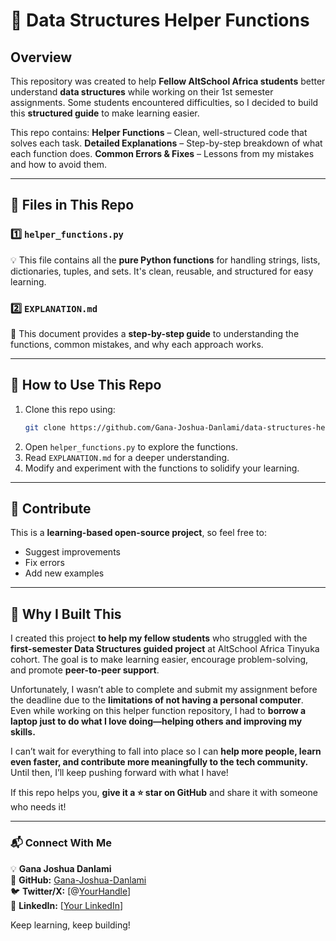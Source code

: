 # 📌 Data Structures Helper Functions

##  Overview
This repository was created to help **Fellow AltSchool Africa students** better understand **data structures** while working on their 1st semester assignments. Some students encountered difficulties, so I decided to build this **structured guide** to make learning easier.

This repo contains:
 **Helper Functions** – Clean, well-structured code that solves each task.
 **Detailed Explanations** – Step-by-step breakdown of what each function does.
 **Common Errors & Fixes** – Lessons from my mistakes and how to avoid them.

---

## 📂 Files in This Repo

### **1️⃣ `helper_functions.py`**
💡 This file contains all the **pure Python functions** for handling strings, lists, dictionaries, tuples, and sets. It's clean, reusable, and structured for easy learning.

### **2️⃣ `EXPLANATION.md`**
📖 This document provides a **step-by-step guide** to understanding the functions, common mistakes, and why each approach works.

---

## 🎯 How to Use This Repo
1. Clone this repo using:
   ```sh
   git clone https://github.com/Gana-Joshua-Danlami/data-structures-helper.git
   ```
2. Open `helper_functions.py` to explore the functions.
3. Read `EXPLANATION.md` for a deeper understanding.
4. Modify and experiment with the functions to solidify your learning.

---

## 🤝 Contribute
This is a **learning-based open-source project**, so feel free to:
- Suggest improvements
- Fix errors
- Add new examples

---

## 📢 Why I Built This
I created this project **to help my fellow students** who struggled with the **first-semester Data Structures guided project** at AltSchool Africa Tinyuka cohort. The goal is to make learning easier, encourage problem-solving, and promote **peer-to-peer support**. 

Unfortunately, I wasn’t able to complete and submit my assignment before the deadline due to the **limitations of not having a personal computer**. Even while working on this helper function repository, I had to **borrow a laptop just to do what I love doing—helping others and improving my skills.**

I can’t wait for everything to fall into place so I can **help more people, learn even faster, and contribute more meaningfully to the tech community.** Until then, I’ll keep pushing forward with what I have! 

If this repo helps you, **give it a ⭐ star on GitHub** and share it with someone who needs it! 

---

### **📬 Connect With Me**
💡 **Gana Joshua Danlami**  
🔗 **GitHub:** [Gana-Joshua-Danlami](https://github.com/Gana-Joshua-Danlami)  
🐦 **Twitter/X:** [@[YourHandle](https://x.com/joshofTP)]  
💼 **LinkedIn:** [[Your LinkedIn](https://www.linkedin.com/in/gana-joshua-danlami-466649241/)]  

 Keep learning, keep building!

